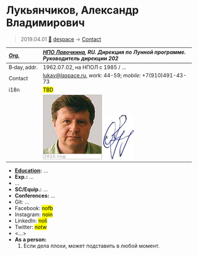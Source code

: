 # Лукьянчиков, Александр Владимирович
> 2019.04.01 [🚀](../index/index.md) [despace](index.md) → [Contact](contact.md)

|*[Org.](contact.md)*|*[НПО Лавочкина](zz_lav.md), RU. Дирекция по Лунной программе. Руководитель дирекции 202*|
|:--|:--|
|B‑day, addr.|1962.07.02, на НПОЛ с 1985 / …|
|Contact|<lukav@laspace.ru>, *work:* 44-59; *mobile:* +7(910)491-43-73|
|i18n|<mark>TBD</mark>|
||[![](f/contact/l/lukyanchikov1_photo_thumb.jpg)](f/contact/l/lukyanchikov1_photo.jpg) [![](f/contact/l/lukyanchikov1_sign_thumb.jpg)](f/contact/l/lukyanchikov1_sign.png)|

   - **[Education](edu.md):** …
   - **Exp.:** …
   - …
   - **SC/Equip.:** …
   - **Conferences:** …
   - Git: …
   - Facebook: <mark>nofb</mark>
   - Instagram: <mark>noin</mark>
   - LinkedIn: <mark>noli</mark>
   - Twitter: <mark>notw</mark>
   - <…>
   - **As a person:**
      1. Если дела плохи, может подставить в любой момент.
